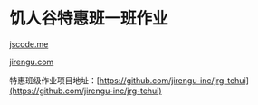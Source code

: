
# 饥人谷特惠班一班作业

[jscode.me](http://jscode.me)

[jirengu.com](http://jirengu.com)






特惠班级作业项目地址：[https://github.com/jirengu-inc/jrg-tehui](https://github.com/jirengu-inc/jrg-tehui)
